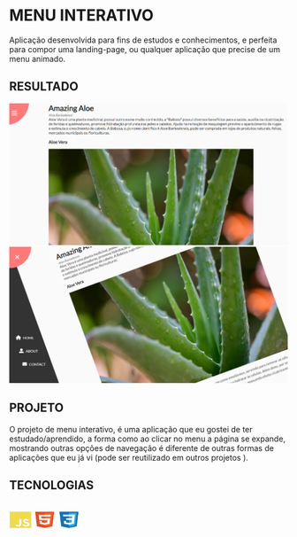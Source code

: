 # MENU INTERATIVO
 Aplicação desenvolvida para fins de estudos e conhecimentos, e perfeita para compor uma landing-page, ou qualquer aplicação que precise de um menu animado.
 

## RESULTADO

![menuClosed](./menuClosed.png)
![menuOpen](./menuOpen.png)

 
## PROJETO 
O projeto de menu interativo, é uma aplicação que eu gostei de ter estudado/aprendido, a forma como ao clicar no menu a página se expande, mostrando outras opções de navegação é diferente de outras formas de aplicações que eu já vi (pode ser reutilizado em outros projetos ).
  
## TECNOLOGIAS 
<div style="display: inline_block"><br>
 <img align="center" alt="JS" height="30" width="40" src="https://raw.githubusercontent.com/devicons/devicon/master/icons/javascript/javascript-plain.svg">
 <img align="center" alt="HTML" height="30" width="40" src="https://raw.githubusercontent.com/devicons/devicon/master/icons/html5/html5-original.svg">
 <img align="center" alt="CSS" height="30" width="40" src="https://raw.githubusercontent.com/devicons/devicon/master/icons/css3/css3-original.svg">
</div>